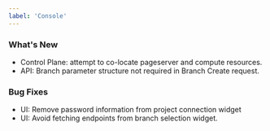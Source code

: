 ```yaml
---
label: 'Console'
---
```


### What's New 

- Control Plane: attempt to co-locate pageserver and compute resources.
- API: Branch parameter structure not required in Branch Create request.

### Bug Fixes

- UI: Remove password information from project connection widget
- UI: Avoid fetching endpoints from branch selection widget. 
